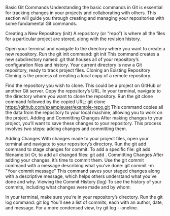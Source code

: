 Basic Git Commands
Understanding the basic commands in Git is essential for tracking changes in your projects and collaborating with others. This section will guide you through creating and managing your repositories with some fundamental Git commands.

Creating a New Repository (init)
A repository (or “repo”) is where all the files for a particular project are stored, along with the revision history.

Open your terminal and navigate to the directory where you want to create a new repository.
Run the git init command: git init
This command creates a new subdirectory named .git that houses all of your repository’s configuration files and history. Your current directory is now a Git repository, ready to track project files.
Cloning an Existing Repository
Cloning is the process of creating a local copy of a remote repository.

Find the repository you wish to clone. This could be a project on GitHub or another Git server. Copy the repository’s URL.
In your terminal, navigate to the directory where you want to clone the repository.
Run the git clone command followed by the copied URL: git clone https://github.com/exampleuser/example-repo.git
This command copies all the data from the repository to your local machine, allowing you to work on the project.
Adding and Committing Changes
After making changes to your project, you’ll want to save these changes to your repository. This process involves two steps: adding changes and committing them.

Adding Changes
With changes made to your project files, open your terminal and navigate to your repository’s directory.
Run the git add command to stage changes for commit. To add a specific file: git add filename.txt Or, to add all changed files: git add .
Committing Changes
After adding your changes, it’s time to commit them. Use the git commit command with a message describing what you’ve done: git commit -m "Your commit message"
This command saves your staged changes along with a descriptive message, which helps others understand what you’ve done and why.
Viewing the Commit History (log)
To see the history of your commits, including what changes were made and by whom:

In your terminal, make sure you’re in your repository’s directory.
Run the git log command: git log
You’ll see a list of commits, each with an author, date, and message. For a more condensed view, try git log --oneline.
